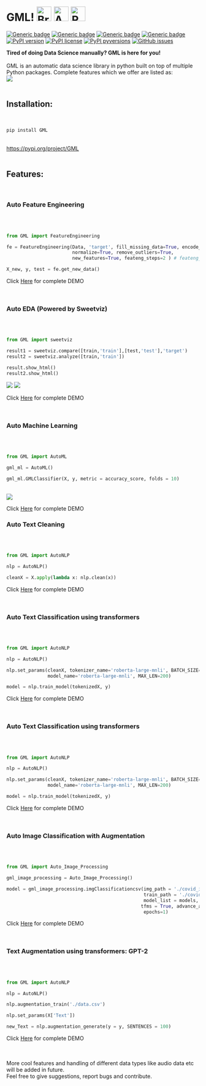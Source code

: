 <h1>GML! <img src="https://cdn2.iconfinder.com/data/icons/artificial-intelligence-6/64/ArtificialIntelligence9-512.png" alt="Brain+Machine" height="38" width="38"> </img> <img src="https://cdn2.iconfinder.com/data/icons/artificial-intelligence-6/64/ArtificialIntelligence15-512.png" alt="Adding AI" height="38" width="38"> </img> <img src="https://cdn1.iconfinder.com/data/icons/science-technology-outline/91/Science__Technology_35-512.png" alt="Revolution" height="38" width="38"> </img>  </h1>

[![Generic badge](https://img.shields.io/badge/Data_Science-AUTO-<COLOR>.svg)](https://github.com/Muhammad4hmed/Ghalat-Machine-Learning)
[![Generic badge](https://img.shields.io/badge/Machine_Learning-AUTO-<COLOR>.svg)](https://github.com/Muhammad4hmed/Ghalat-Machine-Learning) 
[![Generic badge](https://img.shields.io/badge/Deep_Learning-AUTO-<COLOR>.svg)](https://github.com/Muhammad4hmed/Ghalat-Machine-Learning)
[![Generic badge](https://img.shields.io/badge/NLP-AUTO-<COLOR>.svg)](https://github.com/Muhammad4hmed/Ghalat-Machine-Learning)<br>
[![PyPI version](https://badge.fury.io/py/GML.svg)](https://pypi.org/project/GML)
[![PyPI license](https://img.shields.io/pypi/l/ansicolortags.svg)](https://pypi.org/project/GML/)
[![PyPI pyversions](https://img.shields.io/pypi/pyversions/ansicolortags.svg)](https://pypi.org/project/GML/)
[![GitHub issues](https://img.shields.io/github/issues/Muhammad4hmed/Ghalat-Machine-Learning)](https://GitHub.com/Muhammad4hmed/Ghalat-Machine-Learning/issues/)


<b>Tired of doing Data Science manually? GML is here for you!</b>
<br>
<br>
GML is an automatic data science library in python built on top of multiple Python packages. Complete features which we offer are listed as: <br>
<img src="https://i.ibb.co/L1mpQR1/Untitled-design-High-Quality-3.jpg">
<br>
<br>
<h2>Installation: </h2> <br>

```python
pip install GML
```

<br>
<a href = "https://pypi.org/project/GML/">https://pypi.org/project/GML</a> 
<br>
<br>
<h2>Features:</h2><br>
<h3>Auto Feature Engineering</h3> <br>
<br>

```python
from GML import FeatureEngineering

fe = FeatureEngineering(Data, 'target', fill_missing_data=True, encode_data=True, 
                        normalize=True, remove_outliers=True, 
                        new_features=True, feateng_steps=2 ) # feateng_steps = 0 for features selection without feature creation

X_new, y, test = fe.get_new_data()
```

<p>Click <a href="">Here</a> for complete DEMO</p>
<br>
<h3>Auto EDA (Powered by Sweetviz)</h3> <br>
<br>

```python
from GML import sweetviz

result1 = sweetviz.compare([train,'train'],[test,'test'],'target') 
result2 = sweetviz.analyze([train,'train'])

result.show_html()
result2.show_html()
```

<img src="https://i.ibb.co/wgzQfgy/Screenshot-2020-11-30-Screenshot.png">
<img src="https://i.ibb.co/0BpHYJZ/Screenshot-2020-11-30-Screenshot-1.png">
<p>Click <a href="">Here</a> for complete DEMO</p>
<br>                             
<h3> Auto Machine Learning </h3> <br>
<br>

```python
from GML import AutoML

gml_ml = AutoML()

gml_ml.GMLClassifier(X, y, metric = accuracy_score, folds = 10)
```

<br>
<img src="https://i.ibb.co/s3x77XZ/Screenshot-2020-11-30-Auto-Machine-Learning-Jupyter-Notebook.png">
<p>Click <a href="">Here</a> for complete DEMO</p>
<h3> Auto Text Cleaning </h3> <br>
<br>

```python
from GML import AutoNLP

nlp = AutoNLP()

cleanX = X.apply(lambda x: nlp.clean(x))
```

<p>Click <a href="">Here</a> for complete DEMO</p>
<br>
<h3> Auto Text Classification using transformers </h3> <br>
<br>

```python
from GML import AutoNLP

nlp = AutoNLP()

nlp.set_params(cleanX, tokenizer_name='roberta-large-mnli', BATCH_SIZE=4,
               model_name='roberta-large-mnli', MAX_LEN=200)

model = nlp.train_model(tokenizedX, y)
```

<p>Click <a href="">Here</a> for complete DEMO</p>
<br>
<h3> Auto Text Classification using transformers </h3> <br>
<br>

```python
from GML import AutoNLP

nlp = AutoNLP()

nlp.set_params(cleanX, tokenizer_name='roberta-large-mnli', BATCH_SIZE=4,
               model_name='roberta-large-mnli', MAX_LEN=200)

model = nlp.train_model(tokenizedX, y)
```

<p>Click <a href="">Here</a> for complete DEMO</p>
<br>
<h3> Auto Image Classification with Augmentation </h3> <br>
<br>

```python
from GML import Auto_Image_Processing

gml_image_processing = Auto_Image_Processing()

model = gml_image_processing.imgClassificationcsv(img_path = './covid_image_data/train', 
                                                  train_path = './covid_image_data/Training_set_covid.csv', 
                                                  model_list = models,
                                                 tfms = True, advance_augmentation = True, 
                                                  epochs=1)
```

<p>Click <a href="">Here</a> for complete DEMO</p>
<br>
<h3> Text Augmentation using transformers: GPT-2</h3> <br>
<br>

```python
from GML import AutoNLP

nlp = AutoNLP()

nlp.augmentation_train('./data.csv')

nlp.set_params(X['Text'])

new_Text = nlp.augmentation_generate(y = y, SENTENCES = 100) 
```

<p>Click <a href="">Here</a> for complete DEMO</p>
<br>
<br>
More cool features and handling of different data types like audio data etc will be added in future.
<br>
Feel free to give suggestions, report bugs and contribute.
